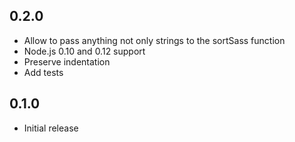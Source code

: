 ## 0.2.0
* Allow to pass anything not only strings to the sortSass function
* Node.js 0.10 and 0.12 support
* Preserve indentation
* Add tests

## 0.1.0
* Initial release
